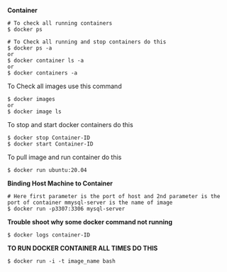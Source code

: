 **Container**

```
# To check all running containers
$ docker ps 

# To Check all running and stop containers do this
$ docker ps -a
or
$ docker container ls -a
or 
$ docker containers -a
```
To Check all images use this command
```
$ docker images
or 
$ docker image ls
```
To stop and start docker containers do this
```
$ docker stop Container-ID
$ docker start Container-ID
```
To pull image and run container do this
```
$ docker run ubuntu:20.04
```
**Binding Host Machine to Container**
```
# Here first parameter is the port of host and 2nd parameter is the port of container mmysql-server is the name of image
$ docker run -p3307:3306 mysql-server
```
**Trouble shoot why some docker command not running**
```
$ docker logs container-ID
```
**TO RUN DOCKER CONTAINER ALL TIMES DO THIS**
```
$ docker run -i -t image_name bash
```
